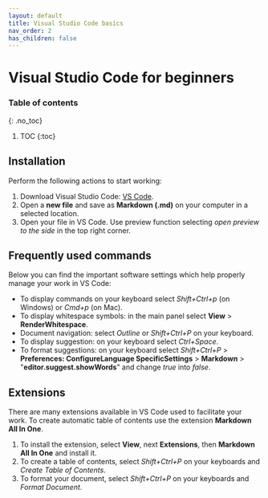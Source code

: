 ```yaml
---
layout: default
title: Visual Studio Code basics
nav_order: 2
has_children: false
---
```




# Visual Studio Code for beginners

### Table of contents
{: .no_toc}

1. TOC
{:toc}

## Installation

Perform the following actions to start working:


1. Download Visual Studio Code: [VS Code](https://code.visualstudio.com/).
2. Open a **new file** and save as **Markdown (.md)** on your computer in a selected location.
3. Open your file in VS Code. Use preview function selecting *open preview to the side* in the top right corner. 

## Frequently used commands
Below you can find the important software settings which help properly manage your work in VS Code:
- To display commands on your keyboard select *Shift+Ctrl+p* (on Windows) or *Cmd+p* (on Mac).
- To display whitespace symbols: in the main panel select **View** > **RenderWhitespace**.
- Document navigation: select *Outline* or *Shift+Ctrl+P* on your keyboard.
- To display suggestion: on your keyboard select *Ctrl+Space*.
- To format suggestions: on your keyboard select *Shift+Ctrl+P* > **Preferences: ConfigureLanguage SpecificSettings** > **Markdown** > "**editor.suggest.showWords**" and change *true* into *false*.

## Extensions
There are many extensions available in VS Code used to facilitate your work. To create automatic table of contents use the extension **Markdown All In One**. 

1. To install the extension, select **View**, next **Extensions**, then **Markdown All In One** and install it.
2. To create a table of contents, select *Shift+Ctrl+P* on your keyboards and *Create Table of Contents*.
3. To format your document, select *Shift+Ctrl+P* on your keyboards and *Format Document*.